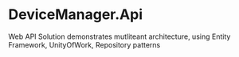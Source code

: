 # DeviceManager.Api
Web API Solution demonstrates mutliteant architecture, using Entity Framework, UnityOfWork, Repository patterns

